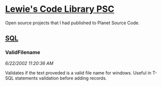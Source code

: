 # [Lewie's Code Library PSC](../../README.md)

Open source projects that I had published to Planet Source Code.

## [SQL](../README.md)

### ValidFilename

*6/22/2002 11:20:36 AM*

Validates if the text proveded is a valid file name for windows. Useful in T-SQL statements validation before adding records.


